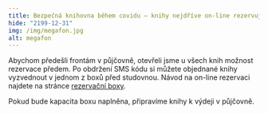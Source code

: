 ```yaml
---
title: Bezpečná knihovna během covidu – knihy nejdříve on-line rezervujte, potom vyzvedněte
hide: "2199-12-31"
img: /img/megafon.jpg
alt: megafon
---
```


Abychom předešli frontám v půjčovně, otevřeli jsme u všech knih možnost
rezervace předem. Po obdržení SMS kódu si můžete objednané knihy vyzvednout v
jednom z boxů před studovnou. Návod na on-line rezervaci najdete na 
stránce [rezervační boxy](rezervacni_boxy.html).

Pokud bude kapacita boxu naplněna, připravíme knihy k výdeji v půjčovně.
